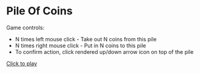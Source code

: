 # Pile Of Coins

Game controls:
* N times left mouse click - Take out N coins from this pile
* N times right mouse click - Put in N coins to this pile
* To confirm action, click rendered up/down arrow icon on top of the pile

[Click to play](https://gjavakhadze.github.io/pile-of-coins-game)
